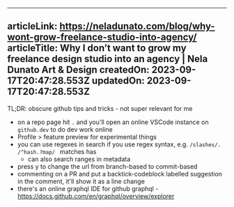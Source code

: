 -----------------------
articleLink: https://neladunato.com/blog/why-wont-grow-freelance-studio-into-agency/
articleTitle: Why I don’t want to grow my freelance design studio into an agency | Nela Dunato Art &amp; Design
createdOn: 2023-09-17T20:47:28.553Z
updatedOn: 2023-09-17T20:47:28.553Z
-----------------------

TL;DR: obscure github tips and tricks - not super relevant for me

- on a repo page hit `.` and you'll open an online VSCode instance on `github.dev` to do dev work online
- Profile > feature preview for experimental things
- you can use regexes in search if you use regex syntax, e.g. `/slashes/. /^hash.?map/ ` matches has
  - can also search ranges in metadata
- press y to change the url from branch-based to commit-based
- commenting on a PR and put a backtick-codeblock labelled suggestion in the comment, it'll show it as a line change
- there's an online graphql IDE for github graphql - https://docs.github.com/en/graphql/overview/explorer